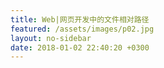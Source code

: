 ```yaml
---
title: Web|网页开发中的文件相对路径
featured: /assets/images/p02.jpg
layout: no-sidebar
date: 2018-01-02 22:40:20 +0300
---
```


